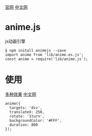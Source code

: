 [官网](https://animejs.com/)
[中文网](http://www.animejs.cc/)

# anime.js

js动画引擎

```
$ npm install animejs --save
import anime from 'lib/anime.es.js';
const anime = require('lib/anime.js');
```


# 使用

[多种效果](https://animejs.com/documentation/#cssSelector)
[中文网](http://www.animejs.cc/documentation/)

```
anime({
  targets: 'div',
  translateX: 250,
  rotate: '1turn',
  backgroundColor: '#FFF',
  duration: 800
});
```
